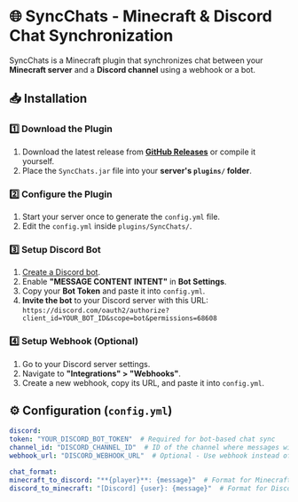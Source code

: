 # 🌐 SyncChats - Minecraft & Discord Chat Synchronization

SyncChats is a Minecraft plugin that synchronizes chat between your **Minecraft server** and a **Discord channel** using a webhook or a bot.

## 📥 Installation

### **1️⃣ Download the Plugin**
1. Download the latest release from **[GitHub Releases](https://github.com/your-repo/releases)** or compile it yourself.
2. Place the `SyncChats.jar` file into your **server's `plugins/` folder**.

### **2️⃣ Configure the Plugin**
1. Start your server once to generate the `config.yml` file.
2. Edit the `config.yml` inside `plugins/SyncChats/`.

### **3️⃣ Setup Discord Bot**
1. [Create a Discord bot](https://discord.com/developers/applications).
2. Enable **"MESSAGE CONTENT INTENT"** in **Bot Settings**.
3. Copy your **Bot Token** and paste it into `config.yml`.
4. **Invite the bot** to your Discord server with this URL: `https://discord.com/oauth2/authorize?client_id=YOUR_BOT_ID&scope=bot&permissions=68608`


### **4️⃣ Setup Webhook (Optional)**
1. Go to your Discord server settings.
2. Navigate to **"Integrations" > "Webhooks"**.
3. Create a new webhook, copy its URL, and paste it into `config.yml`.

## ⚙️ Configuration (`config.yml`)

```yaml
discord:
token: "YOUR_DISCORD_BOT_TOKEN"  # Required for bot-based chat sync
channel_id: "DISCORD_CHANNEL_ID"  # ID of the channel where messages will be sent/received
webhook_url: "DISCORD_WEBHOOK_URL"  # Optional - Use webhook instead of bot

chat_format:
minecraft_to_discord: "**{player}**: {message}"  # Format for Minecraft → Discord
discord_to_minecraft: "[Discord] {user}: {message}"  # Format for Discord → Minecraft
```